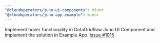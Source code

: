 ```yaml
---
"@cloudoperators/juno-ui-components": minor
"@cloudoperators/juno-app-example": minor
---
```


Implement hover functionality in DataGridRow Juno UI Component and implement the solution in Example App.
[Issue #1015](https://github.com/cloudoperators/juno/issues/1015)